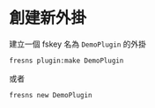 # 創建新外掛

建立一個 fskey 名為 `DemoPlugin` 的外掛

```sh
fresns plugin:make DemoPlugin
```
或者

```sh
fresns new DemoPlugin
```
